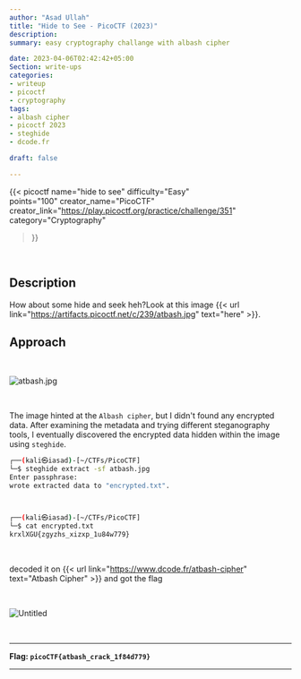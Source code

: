 ```yaml
---
author: "Asad Ullah"
title: "Hide to See - PicoCTF (2023)"
description: 
summary: easy cryptography challange with albash cipher

date: 2023-04-06T02:42:42+05:00
Section: write-ups
categories:
- writeup
- picoctf
- cryptography
tags:
- albash cipher
- picoctf 2023
- steghide
- dcode.fr

draft: false

---
```


{{< 
picoctf
name="hide to see" 
difficulty="Easy"  
points="100"
creator_name="PicoCTF" creator_link="https://play.picoctf.org/practice/challenge/351"
category="Cryptography"
>}}


&nbsp;

## Description

How about some hide and seek heh?Look at this image {{< url link="https://artifacts.picoctf.net/c/239/atbash.jpg" text="here" >}}.

## Approach

&nbsp;

![atbash.jpg](/write-ups/picoctf/hidetosee-1.webp#center)

&nbsp;


The image hinted at the `Albash cipher`, but I didn't found any encrypted data. After examining the metadata and trying different steganography tools, I eventually discovered the encrypted data hidden within the image using `steghide`.

```bash
┌──(kali㉿iasad)-[~/CTFs/PicoCTF]
└─$ steghide extract -sf atbash.jpg 
Enter passphrase: 
wrote extracted data to "encrypted.txt".



┌──(kali㉿iasad)-[~/CTFs/PicoCTF]
└─$ cat encrypted.txt 
krxlXGU{zgyzhs_xizxp_1u84w779}
```

&nbsp;

decoded it on {{< url link="https://www.dcode.fr/atbash-cipher" text="Atbash Cipher" >}} and got the flag

&nbsp;

![Untitled](/write-ups/picoctf/hidetosee-2.webp#center)

&nbsp;


---

**Flag: `picoCTF{atbash_crack_1f84d779}`**

---

&nbsp;

&nbsp;
